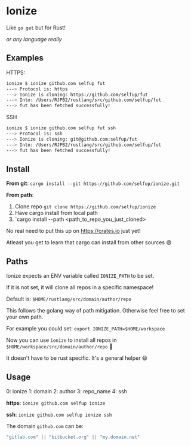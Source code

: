 # Ionize

Like `go get` but for Rust!

_or any language really_

## Examples

HTTPS:

```bash
ionize $ ionize github.com selfup fut
---> Protocol is: https
---> Ionize is cloning: https://github.com/selfup/fut
---> Into: /Users/RJPB2/rustlang/src/github.com/selfup/fut
---> fut has been fetched successfully!
```

SSH

```bash
ionize $ ionize github.com selfup fut ssh
---> Protocol is: ssh
---> Ionize is cloning: git@github.com:selfup/fut
---> Into: /Users/RJPB2/rustlang/src/github.com/selfup/fut
---> fut has been fetched successfully!
```

## Install

**From git**: `cargo install --git https://github.com/selfup/ionize.git`

**From path**:

1. Clone repo `git clone https://github.com/selfup/ionize`
2. Have cargo install from local path
3. `cargo install --path <path_to_repo_you_just_cloned>

No real need to put this up on https://crates.io just yet!

Atleast you get to learn that cargo can install from other sources :smile:

## Paths

Ionize expects an ENV variable called `IONIZE_PATH` to be set.

If it is not set, it will clone all repos in a specific namespace!

Default is: `$HOME/rustlang/src/domain/author/repo`

This follows the golang way of path mitigation. Otherwise feel free to set your own path.

For example you could set: `export IONIZE_PATH=$HOME/workspace`

Now you can use `ionize` to install all repos in `$HOME/workspace/src/domain/author/repo` :tada:

It doesn't have to be rust specific. It's a general helper :smile:

## Usage

0: ionize 1: domain 2: author 3: repo_name 4: ssh

**https**: `ionize github.com selfup ionize`

**ssh**: `ionize github.com selfup ionize ssh`

The domain `github.com` can be:

```js
"gitlab.com" || "bitbucket.org" || "my.domain.net"
```
